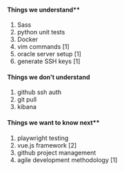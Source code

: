 #### Things we understand**
1.  Sass
2.  python unit tests 
3.  Docker
4.  vim commands [1]
5.  oracle server setup [1]
6.  generate SSH keys [1]
#### Things we don't understand
1. github ssh auth
2. git pull
3. kibana
#### Things we want to know next**
1.  playwright testing
2.  vue.js framework [2]
3.  github project management
4.  agile development methodology [1]
